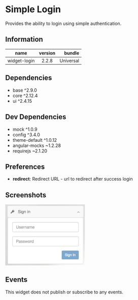 # Simple Login
Provides the ability to login using simple authentication.

## Information
|  name |  version |  bundle |
|--|:--:|--:|
|  widget-login |  2.2.8 |  Universal |

## Dependencies

- base ^2.9.0
- core ^2.12.4
- ui ^2.4.15

## Dev Dependencies

- mock ^1.0.9
- config ^3.4.0
- theme-default ^1.0.12
- angular-mocks ~1.2.28
- requirejs ~2.1.20

## Preferences

- **redirect**: Redirect URL - url to redirect after success login

## Screenshots
<img src="docs/media/screenshot.png" width="50%" title="Widget Screenshot" />

## Events
This widget does not publish or subscribe to any events.

